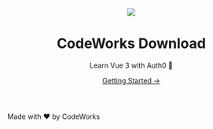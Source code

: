 <header class="hero">
  <img src="https://bcw.blob.core.windows.net/public/downloads/6579215281243465">
  <div class="hero-info">
    <h1 id="main-title">CodeWorks Download</h1>
    <p class="description">Learn Vue 3 with Auth0 🌟</p>
  </div>

  <p class="action">
    <a class="nav-link action-button" href="/vue-3-guide/resources">Getting Started →</a>
  </p>
</header>

<footer class="mt-5 pt-5 footer-wrapper">
  <div class="footer">Made with ❤️ by CodeWorks</div>
</footer>
